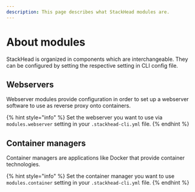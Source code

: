 ```yaml
---
description: This page describes what StackHead modules are.
---
```


# About modules

StackHead is organized in components which are interchangeable. They can be configured by setting the respective setting in CLI config file.

## Webservers

Webserver modules provide configuration in order to set up a webserver software to use as reverse proxy onto containers.

{% hint style="info" %}
Set the webserver you want to use via `modules.webserver` setting in your `.stackhead-cli.yml` file.
{% endhint %}

## Container managers

Container managers are applications like Docker that provide container technologies.

{% hint style="info" %}
Set the container manager you want to use `modules.container` setting in your `.stackhead-cli.yml` file.
{% endhint %}

